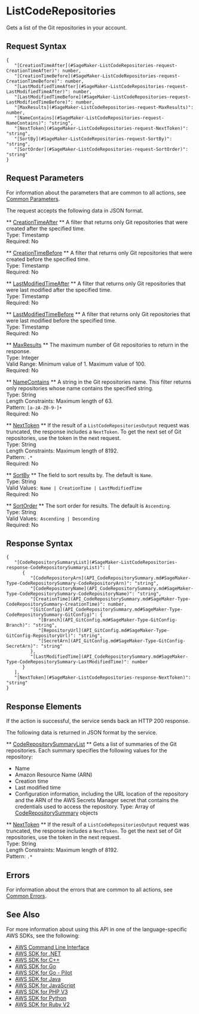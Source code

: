 # ListCodeRepositories<a name="API_ListCodeRepositories"></a>

Gets a list of the Git repositories in your account\.

## Request Syntax<a name="API_ListCodeRepositories_RequestSyntax"></a>

```
{
   "[CreationTimeAfter](#SageMaker-ListCodeRepositories-request-CreationTimeAfter)": number,
   "[CreationTimeBefore](#SageMaker-ListCodeRepositories-request-CreationTimeBefore)": number,
   "[LastModifiedTimeAfter](#SageMaker-ListCodeRepositories-request-LastModifiedTimeAfter)": number,
   "[LastModifiedTimeBefore](#SageMaker-ListCodeRepositories-request-LastModifiedTimeBefore)": number,
   "[MaxResults](#SageMaker-ListCodeRepositories-request-MaxResults)": number,
   "[NameContains](#SageMaker-ListCodeRepositories-request-NameContains)": "string",
   "[NextToken](#SageMaker-ListCodeRepositories-request-NextToken)": "string",
   "[SortBy](#SageMaker-ListCodeRepositories-request-SortBy)": "string",
   "[SortOrder](#SageMaker-ListCodeRepositories-request-SortOrder)": "string"
}
```

## Request Parameters<a name="API_ListCodeRepositories_RequestParameters"></a>

For information about the parameters that are common to all actions, see [Common Parameters](CommonParameters.md)\.

The request accepts the following data in JSON format\.

 ** [CreationTimeAfter](#API_ListCodeRepositories_RequestSyntax) **   <a name="SageMaker-ListCodeRepositories-request-CreationTimeAfter"></a>
A filter that returns only Git repositories that were created after the specified time\.  
Type: Timestamp  
Required: No

 ** [CreationTimeBefore](#API_ListCodeRepositories_RequestSyntax) **   <a name="SageMaker-ListCodeRepositories-request-CreationTimeBefore"></a>
A filter that returns only Git repositories that were created before the specified time\.  
Type: Timestamp  
Required: No

 ** [LastModifiedTimeAfter](#API_ListCodeRepositories_RequestSyntax) **   <a name="SageMaker-ListCodeRepositories-request-LastModifiedTimeAfter"></a>
A filter that returns only Git repositories that were last modified after the specified time\.  
Type: Timestamp  
Required: No

 ** [LastModifiedTimeBefore](#API_ListCodeRepositories_RequestSyntax) **   <a name="SageMaker-ListCodeRepositories-request-LastModifiedTimeBefore"></a>
A filter that returns only Git repositories that were last modified before the specified time\.  
Type: Timestamp  
Required: No

 ** [MaxResults](#API_ListCodeRepositories_RequestSyntax) **   <a name="SageMaker-ListCodeRepositories-request-MaxResults"></a>
The maximum number of Git repositories to return in the response\.  
Type: Integer  
Valid Range: Minimum value of 1\. Maximum value of 100\.  
Required: No

 ** [NameContains](#API_ListCodeRepositories_RequestSyntax) **   <a name="SageMaker-ListCodeRepositories-request-NameContains"></a>
A string in the Git repositories name\. This filter returns only repositories whose name contains the specified string\.  
Type: String  
Length Constraints: Maximum length of 63\.  
Pattern: `[a-zA-Z0-9-]+`   
Required: No

 ** [NextToken](#API_ListCodeRepositories_RequestSyntax) **   <a name="SageMaker-ListCodeRepositories-request-NextToken"></a>
If the result of a `ListCodeRepositoriesOutput` request was truncated, the response includes a `NextToken`\. To get the next set of Git repositories, use the token in the next request\.  
Type: String  
Length Constraints: Maximum length of 8192\.  
Pattern: `.*`   
Required: No

 ** [SortBy](#API_ListCodeRepositories_RequestSyntax) **   <a name="SageMaker-ListCodeRepositories-request-SortBy"></a>
The field to sort results by\. The default is `Name`\.  
Type: String  
Valid Values:` Name | CreationTime | LastModifiedTime`   
Required: No

 ** [SortOrder](#API_ListCodeRepositories_RequestSyntax) **   <a name="SageMaker-ListCodeRepositories-request-SortOrder"></a>
The sort order for results\. The default is `Ascending`\.  
Type: String  
Valid Values:` Ascending | Descending`   
Required: No

## Response Syntax<a name="API_ListCodeRepositories_ResponseSyntax"></a>

```
{
   "[CodeRepositorySummaryList](#SageMaker-ListCodeRepositories-response-CodeRepositorySummaryList)": [ 
      { 
         "[CodeRepositoryArn](API_CodeRepositorySummary.md#SageMaker-Type-CodeRepositorySummary-CodeRepositoryArn)": "string",
         "[CodeRepositoryName](API_CodeRepositorySummary.md#SageMaker-Type-CodeRepositorySummary-CodeRepositoryName)": "string",
         "[CreationTime](API_CodeRepositorySummary.md#SageMaker-Type-CodeRepositorySummary-CreationTime)": number,
         "[GitConfig](API_CodeRepositorySummary.md#SageMaker-Type-CodeRepositorySummary-GitConfig)": { 
            "[Branch](API_GitConfig.md#SageMaker-Type-GitConfig-Branch)": "string",
            "[RepositoryUrl](API_GitConfig.md#SageMaker-Type-GitConfig-RepositoryUrl)": "string",
            "[SecretArn](API_GitConfig.md#SageMaker-Type-GitConfig-SecretArn)": "string"
         },
         "[LastModifiedTime](API_CodeRepositorySummary.md#SageMaker-Type-CodeRepositorySummary-LastModifiedTime)": number
      }
   ],
   "[NextToken](#SageMaker-ListCodeRepositories-response-NextToken)": "string"
}
```

## Response Elements<a name="API_ListCodeRepositories_ResponseElements"></a>

If the action is successful, the service sends back an HTTP 200 response\.

The following data is returned in JSON format by the service\.

 ** [CodeRepositorySummaryList](#API_ListCodeRepositories_ResponseSyntax) **   <a name="SageMaker-ListCodeRepositories-response-CodeRepositorySummaryList"></a>
Gets a list of summaries of the Git repositories\. Each summary specifies the following values for the repository:   
+ Name
+ Amazon Resource Name \(ARN\)
+ Creation time
+ Last modified time
+ Configuration information, including the URL location of the repository and the ARN of the AWS Secrets Manager secret that contains the credentials used to access the repository\.
Type: Array of [CodeRepositorySummary](API_CodeRepositorySummary.md) objects

 ** [NextToken](#API_ListCodeRepositories_ResponseSyntax) **   <a name="SageMaker-ListCodeRepositories-response-NextToken"></a>
If the result of a `ListCodeRepositoriesOutput` request was truncated, the response includes a `NextToken`\. To get the next set of Git repositories, use the token in the next request\.  
Type: String  
Length Constraints: Maximum length of 8192\.  
Pattern: `.*` 

## Errors<a name="API_ListCodeRepositories_Errors"></a>

For information about the errors that are common to all actions, see [Common Errors](CommonErrors.md)\.

## See Also<a name="API_ListCodeRepositories_SeeAlso"></a>

For more information about using this API in one of the language\-specific AWS SDKs, see the following:
+  [AWS Command Line Interface](https://docs.aws.amazon.com/goto/aws-cli/sagemaker-2017-07-24/ListCodeRepositories) 
+  [AWS SDK for \.NET](https://docs.aws.amazon.com/goto/DotNetSDKV3/sagemaker-2017-07-24/ListCodeRepositories) 
+  [AWS SDK for C\+\+](https://docs.aws.amazon.com/goto/SdkForCpp/sagemaker-2017-07-24/ListCodeRepositories) 
+  [AWS SDK for Go](https://docs.aws.amazon.com/goto/SdkForGoV1/sagemaker-2017-07-24/ListCodeRepositories) 
+  [AWS SDK for Go \- Pilot](https://docs.aws.amazon.com/goto/SdkForGoPilot/sagemaker-2017-07-24/ListCodeRepositories) 
+  [AWS SDK for Java](https://docs.aws.amazon.com/goto/SdkForJava/sagemaker-2017-07-24/ListCodeRepositories) 
+  [AWS SDK for JavaScript](https://docs.aws.amazon.com/goto/AWSJavaScriptSDK/sagemaker-2017-07-24/ListCodeRepositories) 
+  [AWS SDK for PHP V3](https://docs.aws.amazon.com/goto/SdkForPHPV3/sagemaker-2017-07-24/ListCodeRepositories) 
+  [AWS SDK for Python](https://docs.aws.amazon.com/goto/boto3/sagemaker-2017-07-24/ListCodeRepositories) 
+  [AWS SDK for Ruby V2](https://docs.aws.amazon.com/goto/SdkForRubyV2/sagemaker-2017-07-24/ListCodeRepositories) 